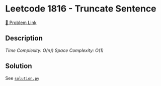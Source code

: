 # Leetcode 1816 - Truncate Sentence

[🔗 Problem Link](https://leetcode.com/problems/truncate-sentence/)

## Description

*Time Complexity: O(n))
Space Complexity: O(1)*

## Solution

See [`solution.py`](solution.py)
